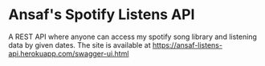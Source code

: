 # Ansaf's Spotify Listens API

A REST API where anyone can access my spotify song library and listening data by given dates.
The site is available at 
<a href="https://ansaf-listens-api.herokuapp.com/swagger-ui.html">https://ansaf-listens-api.herokuapp.com/swagger-ui.html</a>
